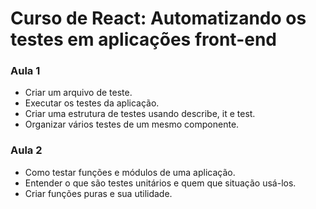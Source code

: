 # Curso de React: Automatizando os testes em aplicações front-end

### Aula 1
* Criar um arquivo de teste.
* Executar os testes da aplicação.
* Criar uma estrutura de testes usando describe, it e test.
* Organizar vários testes de um mesmo componente.

### Aula 2
* Como testar funções e módulos de uma aplicação.
* Entender o que são testes unitários e quem que situação usá-los.
* Criar funções puras e sua utilidade.
